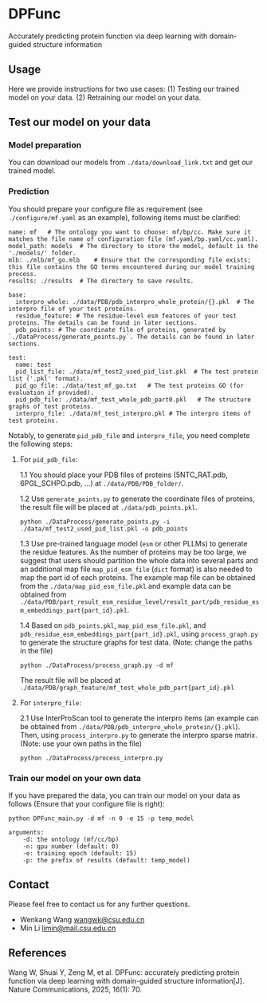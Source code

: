 # DPFunc
 Accurately predicting protein function via deep learning with domain-guided structure information

## Usage
Here we provide instructions for two use cases: (1) Testing our trained model on your data. (2) Retraining our model on your data.

## Test our model on your data

### Model preparation
You can download our models from `./data/download_link.txt` and get our trained model.

### Prediction
You should prepare your configure file as requirement (see `./configure/mf.yaml` as an example), following items must be clarified:
```
name: mf   # The ontology you want to choose: mf/bp/cc. Make sure it matches the file name of configuration file (mf.yaml/bp.yaml/cc.yaml).
model_path: models  # The directory to store the model, default is the './models/' folder. 
mlb: ./mlb/mf_go.mlb    # Ensure that the corresponding file exists; this file contains the GO terms encountered during our model training process.
results: ./results  # The directory to save results.

base:
  interpro_whole: ./data/PDB/pdb_interpro_whole_protein/{}.pkl  # The interpro file of your test proteins.
  residue_feature: # The residue-level esm features of your test proteins. The details can be found in later sections.
  pdb_points: # The coordinate file of proteins, generated by `./DataProcess/generate_points.py`. The details can be found in later sections.

test:
  name: test
  pid_list_file: ./data/mf_test2_used_pid_list.pkl  # The test protein list ('.pkl' format).
  pid_go_file: ./data/test_mf_go.txt   # The test proteins GO (for evaluation if provided).
  pid_pdb_file: ./data/mf_test_whole_pdb_part0.pkl   # The structure graphs of test proteins.
  interpro_file: ./data/mf_test_interpro.pkl # The interpro items of test proteins.
```
Notably, to generate `pid_pdb_file` and `interpro_file`, you need complete the following steps:
1. For `pid_pdb_file`:

    1.1 You should place your PDB files of proteins (5NTC_RAT.pdb, 6PGL_SCHPO.pdb, ...) at `./data/PDB/PDB_folder/`.

    1.2 Use `generate_points.py` to generate the coordinate files of proteins, the result file will be placed at `./data/pdb_points.pkl`.
    ```
    python ./DataProcess/generate_points.py -i ./data/mf_test2_used_pid_list.pkl -o pdb_points
    ```
    
    1.3 Use pre-trained language model (`esm` or other PLLMs) to generate the residue features. As the number of proteins may be too large, we suggest that users should partition the whole data into several parts and an additional map file `map_pid_esm_file` (`dict` format) is also needed to map the part id of each proteins. The example map file can be obtained from the `./data/map_pid_esm_file.pkl` and example data can be obtained from `./data/PDB/part_result_esm_residue_level/result_part/pdb_residue_esm_embeddings_part{part_id}.pkl`.
    
    1.4 Based on `pdb_points.pkl`, `map_pid_esm_file.pkl`, and `pdb_residue_esm_embeddings_part{part_id}.pkl`, using `process_graph.py` to generate the structure graphs for test data. (Note: change the paths in the file)
    ```
    python ./DataProcess/process_graph.py -d mf
    ```
    The result file will be placed at `./data/PDB/graph_feature/mf_test_whole_pdb_part{part_id}.pkl`

2. For `interpro_file`:
    
    2.1 Use InterProScan tool to generate the interpro items (an example can be obtained from `./data/PDB/pdb_interpro_whole_protein/{}.pkl`). Then, using `process_interpro.py` to generate the interpro sparse matrix. (Note: use your own paths in the file)
    ```
    python ./DataProcess/process_interpro.py
    ```


### Train our model on your own data
If you have prepared the data, you can train our model on your data as follows (Ensure that your configure file is right):
```
python DPFunc_main.py -d mf -n 0 -e 15 -p temp_model

arguments:
    -d: the ontology (mf/cc/bp)
    -n: gpu number (default: 0)
    -e: training epoch (default: 15)
    -p: the prefix of results (default: temp_model)
```

## Contact
Please feel free to contact us for any further questions.
- Wenkang Wang wangwk@csu.edu.cn
- Min Li limin@mail.csu.edu.cn

## References
Wang W, Shuai Y, Zeng M, et al. DPFunc: accurately predicting protein function via deep learning with domain-guided structure information[J]. Nature Communications, 2025, 16(1): 70.

